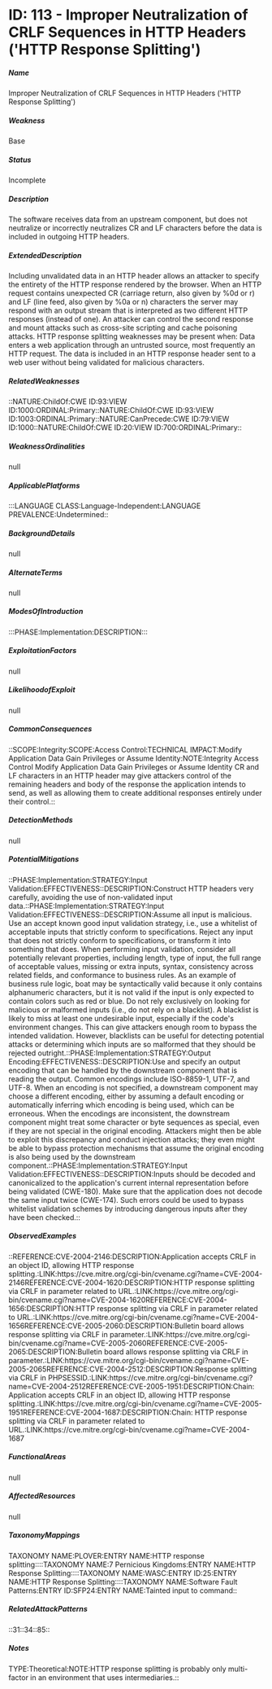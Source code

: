 # ID: 113 - Improper Neutralization of CRLF Sequences in HTTP Headers ('HTTP Response Splitting')
<h5>Name</h5>Improper Neutralization of CRLF Sequences in HTTP Headers ('HTTP Response Splitting')
<h5>Weakness</h5>Base
<h5>Status</h5>Incomplete
<h5>Description</h5>The software receives data from an upstream component, but does not neutralize or incorrectly neutralizes CR and LF characters before the data is included in outgoing HTTP headers.
<h5>ExtendedDescription</h5>Including unvalidated data in an HTTP header allows an attacker to specify the entirety of the HTTP response rendered by the browser. When an HTTP request contains unexpected CR (carriage return, also given by %0d or r) and LF (line feed, also given by %0a or n) characters the server may respond with an output stream that is interpreted as two different HTTP responses (instead of one). An attacker can control the second response and mount attacks such as cross-site scripting and cache poisoning attacks. HTTP response splitting weaknesses may be present when: Data enters a web application through an untrusted source, most frequently an HTTP request. The data is included in an HTTP response header sent to a web user without being validated for malicious characters.
<h5>RelatedWeaknesses</h5>::NATURE:ChildOf:CWE ID:93:VIEW ID:1000:ORDINAL:Primary::NATURE:ChildOf:CWE ID:93:VIEW ID:1003:ORDINAL:Primary::NATURE:CanPrecede:CWE ID:79:VIEW ID:1000::NATURE:ChildOf:CWE ID:20:VIEW ID:700:ORDINAL:Primary::
<h5>WeaknessOrdinalities</h5>null
<h5>ApplicablePlatforms</h5>:::LANGUAGE CLASS:Language-Independent:LANGUAGE PREVALENCE:Undetermined::
<h5>BackgroundDetails</h5>null
<h5>AlternateTerms</h5>null
<h5>ModesOfIntroduction</h5>:::PHASE:Implementation:DESCRIPTION:::
<h5>ExploitationFactors</h5>null
<h5>LikelihoodofExploit</h5>null
<h5>CommonConsequences</h5>::SCOPE:Integrity:SCOPE:Access Control:TECHNICAL IMPACT:Modify Application Data Gain Privileges or Assume Identity:NOTE:Integrity Access Control Modify Application Data Gain Privileges or Assume Identity CR and LF characters in an HTTP header may give attackers control of the remaining headers and body of the response the application intends to send, as well as allowing them to create additional responses entirely under their control.::
<h5>DetectionMethods</h5>null
<h5>PotentialMitigations</h5>::PHASE:Implementation:STRATEGY:Input Validation:EFFECTIVENESS::DESCRIPTION:Construct HTTP headers very carefully, avoiding the use of non-validated input data.::PHASE:Implementation:STRATEGY:Input Validation:EFFECTIVENESS::DESCRIPTION:Assume all input is malicious. Use an accept known good input validation strategy, i.e., use a whitelist of acceptable inputs that strictly conform to specifications. Reject any input that does not strictly conform to specifications, or transform it into something that does. When performing input validation, consider all potentially relevant properties, including length, type of input, the full range of acceptable values, missing or extra inputs, syntax, consistency across related fields, and conformance to business rules. As an example of business rule logic, boat may be syntactically valid because it only contains alphanumeric characters, but it is not valid if the input is only expected to contain colors such as red or blue. Do not rely exclusively on looking for malicious or malformed inputs (i.e., do not rely on a blacklist). A blacklist is likely to miss at least one undesirable input, especially if the code's environment changes. This can give attackers enough room to bypass the intended validation. However, blacklists can be useful for detecting potential attacks or determining which inputs are so malformed that they should be rejected outright.::PHASE:Implementation:STRATEGY:Output Encoding:EFFECTIVENESS::DESCRIPTION:Use and specify an output encoding that can be handled by the downstream component that is reading the output. Common encodings include ISO-8859-1, UTF-7, and UTF-8. When an encoding is not specified, a downstream component may choose a different encoding, either by assuming a default encoding or automatically inferring which encoding is being used, which can be erroneous. When the encodings are inconsistent, the downstream component might treat some character or byte sequences as special, even if they are not special in the original encoding. Attackers might then be able to exploit this discrepancy and conduct injection attacks; they even might be able to bypass protection mechanisms that assume the original encoding is also being used by the downstream component.::PHASE:Implementation:STRATEGY:Input Validation:EFFECTIVENESS::DESCRIPTION:Inputs should be decoded and canonicalized to the application's current internal representation before being validated (CWE-180). Make sure that the application does not decode the same input twice (CWE-174). Such errors could be used to bypass whitelist validation schemes by introducing dangerous inputs after they have been checked.::
<h5>ObservedExamples</h5>::REFERENCE:CVE-2004-2146:DESCRIPTION:Application accepts CRLF in an object ID, allowing HTTP response splitting.:LINK:https://cve.mitre.org/cgi-bin/cvename.cgi?name=CVE-2004-2146REFERENCE:CVE-2004-1620:DESCRIPTION:HTTP response splitting via CRLF in parameter related to URL.:LINK:https://cve.mitre.org/cgi-bin/cvename.cgi?name=CVE-2004-1620REFERENCE:CVE-2004-1656:DESCRIPTION:HTTP response splitting via CRLF in parameter related to URL.:LINK:https://cve.mitre.org/cgi-bin/cvename.cgi?name=CVE-2004-1656REFERENCE:CVE-2005-2060:DESCRIPTION:Bulletin board allows response splitting via CRLF in parameter.:LINK:https://cve.mitre.org/cgi-bin/cvename.cgi?name=CVE-2005-2060REFERENCE:CVE-2005-2065:DESCRIPTION:Bulletin board allows response splitting via CRLF in parameter.:LINK:https://cve.mitre.org/cgi-bin/cvename.cgi?name=CVE-2005-2065REFERENCE:CVE-2004-2512:DESCRIPTION:Response splitting via CRLF in PHPSESSID.:LINK:https://cve.mitre.org/cgi-bin/cvename.cgi?name=CVE-2004-2512REFERENCE:CVE-2005-1951:DESCRIPTION:Chain: Application accepts CRLF in an object ID, allowing HTTP response splitting.:LINK:https://cve.mitre.org/cgi-bin/cvename.cgi?name=CVE-2005-1951REFERENCE:CVE-2004-1687:DESCRIPTION:Chain: HTTP response splitting via CRLF in parameter related to URL.:LINK:https://cve.mitre.org/cgi-bin/cvename.cgi?name=CVE-2004-1687
<h5>FunctionalAreas</h5>null
<h5>AffectedResources</h5>null
<h5>TaxonomyMappings</h5>TAXONOMY NAME:PLOVER:ENTRY NAME:HTTP response splitting::::TAXONOMY NAME:7 Pernicious Kingdoms:ENTRY NAME:HTTP Response Splitting::::TAXONOMY NAME:WASC:ENTRY ID:25:ENTRY NAME:HTTP Response Splitting::::TAXONOMY NAME:Software Fault Patterns:ENTRY ID:SFP24:ENTRY NAME:Tainted input to command::
<h5>RelatedAttackPatterns</h5>::31::34::85::
<h5>Notes</h5>TYPE:Theoretical:NOTE:HTTP response splitting is probably only multi-factor in an environment that uses intermediaries.::

